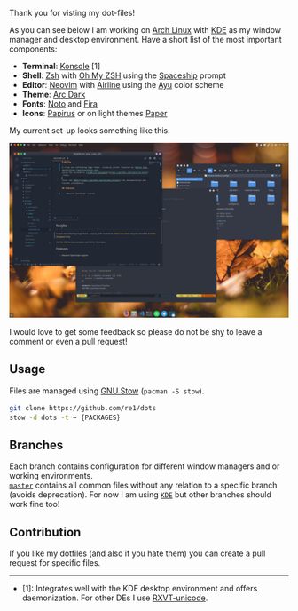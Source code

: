 Thank you for visting my dot-files!

As you can see below I am working on [Arch Linux](http://archlinux.org/) with [KDE](https://www.kde.org/) as my window manager and desktop environment. Have a short list of the most important components:

- **Terminal**: [Konsole](https://konsole.kde.org/) [1]
- **Shell**: [Zsh](https://www.zsh.org/) with [Oh My ZSH](https://ohmyz.sh/) using the [Spaceship](https://github.com/denysdovhan/spaceship-prompt) prompt
- **Editor**: [Neovim](https://www.vim.org/) with [Airline](https://github.com/vim-airline/vim-airline) using the [Ayu](https://github.com/ayu-theme/ayu-vim) color scheme
- **Theme**: [Arc Dark](https://github.com/NicoHood/arc-theme)
- **Fonts**: [Noto](https://www.google.com/get/noto/) and [Fira](https://mozilla.github.io/Fira/)
- **Icons**: [Papirus](https://github.com/PapirusDevelopmentTeam/papirus-icon-theme) or on light
  themes [Paper](https://github.com/snwh/paper-icon-theme)

My current set-up looks something like this:

![screen-shot](screenshot.png)

I would love to get some feedback so please do not be shy to leave a comment or even a pull request!

## Usage

Files are managed using [GNU Stow](https://www.gnu.org/software/stow/) (`pacman -S stow`).

```sh
git clone https://github.com/re1/dots
stow -d dots -t ~ {PACKAGES}
```

## Branches

Each branch contains configuration for different window managers and or working environments. <br />
[`master`](https://github.com/re1/dotfiles) contains all common files without any relation to a specific branch (avoids deprecation). For now I am using [`KDE`](https://github.com/re1/dotfiles/tree/kde) but other branches should work fine too!

## Contribution

If you like my dotfiles (and also if you hate them) you can create a pull request for specific files.

---

- [1]: Integrates well with the KDE desktop environment and offers daemonization.
  For other DEs I use [RXVT-unicode](http://software.schmorp.de/pkg/rxvt-unicode.html).
